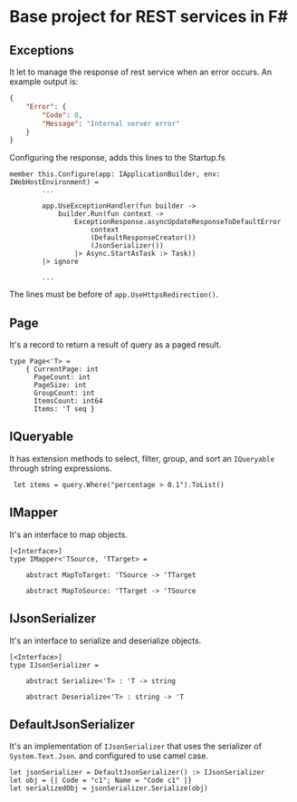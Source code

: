 # Base project for REST services in F#

## Exceptions

It let to manage the response of rest service when an error occurs. An example output is:

```json
{
    "Error": {
        "Code": 0,
        "Message": "Internal server error"
    }
}
```

Configuring the response, adds this lines to the Startup.fs

```f#
member this.Configure(app: IApplicationBuilder, env: IWebHostEnvironment) =
        ...

        app.UseExceptionHandler(fun builder ->
            builder.Run(fun context ->
                ExceptionResponse.asyncUpdateResponseToDefaultError
                    context
                    (DefaultResponseCreator())
                    (JsonSerializer())
                |> Async.StartAsTask :> Task))
        |> ignore

        ...
```

The lines must be before of `app.UseHttpsRedirection()`.

## Page

It's a record to return a result of query as a paged result.

```f#
type Page<'T> =
    { CurrentPage: int
      PageCount: int
      PageSize: int
      GroupCount: int
      ItemsCount: int64
      Items: 'T seq }
```

## IQueryable

It has extension methods to select, filter, group, and sort an `IQueryable` through string expressions.

```f#
 let items = query.Where("percentage > 0.1").ToList()
``` 

## IMapper

It's an interface to map objects.

```f#
[<Interface>]
type IMapper<'TSource, 'TTarget> =

    abstract MapToTarget: 'TSource -> 'TTarget

    abstract MapToSource: 'TTarget -> 'TSource
```

## IJsonSerializer

It's an interface to serialize and deserialize objects.

```f#
[<Interface>]
type IJsonSerializer =

    abstract Serialize<'T> : 'T -> string
    
    abstract Deserialize<'T> : string -> 'T
```

## DefaultJsonSerializer

It's an implementation of `IJsonSerializer` that uses the serializer of `System.Text.Json`. and configured to use camel case.

```f#
let jsonSerializer = DefaultJsonSerializer() :> IJsonSerializer
let obj = {| Code = "c1"; Name = "Code c1" |}
let serializedObj = jsonSerializer.Serialize(obj)
```